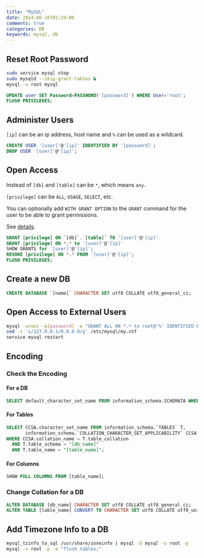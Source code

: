 ```yaml
---
title: "MySQL"
date: 2014-06-16T01:29:00
comments: true
categories: DB
keywords: mysql, db
---
```


## Reset Root Password

```bash
sudo service mysql stop
sudo mysqld --skip-grant-tables &
mysql -u root mysql
```

```sql
UPDATE user SET Password=PASSWORD('[password]') WHERE User='root';
FLUSH PRIVILEGES;
```

## Administer Users

`[ip]` can be an ip address, host name and `%` can be used as a wildcard.

```sql
CREATE USER '[user]'@'[ip]' IDENTIFIED BY '[password]';
DROP USER '[user]'@'[ip]';
```

## Open Access

Instead of `[db]` and `[table]` can be `*`, which means `any`.

`[privilege]` can be `ALL`, `USAGE`, `SELECT`, etc.

You can optionally add `WITH GRANT OPTION` to the `GRANT` command for the user to be able to grant permissions.

See [details](http://dev.mysql.com/doc/refman/5.1/en/grant.html#idm47213304336736).

```sql
GRANT [privilege] ON `[db]`.`[table]` TO '[user]'@'[ip]'
GRANT [privilege] ON *.* to '[user]'@'[ip]'
SHOW GRANTS for '[user]'@'[ip]';
REVOKE [privilege] ON *.* FROM '[user]'@'[ip]';
FLUSH PRIVILEGES;
```

## Create a new DB

```sql
CREATE DATABASE `[name]` CHARACTER SET utf8 COLLATE utf8_general_ci;
```

## Open Access to External Users

```bash
mysql -uroot -p[password] -e "GRANT ALL ON *.* to root@'%' IDENTIFIED BY '[password]' WITH GRANT OPTION; FLUSH PRIVILEGES;"
sed -i 's/127.0.0.1/0.0.0.0/g' /etc/mysql/my.cnf
service mysql restart
```

## Encoding

### Check the Encoding

#### For a DB

```sql
SELECT default_character_set_name FROM information_schema.SCHEMATA WHERE schema_name = "[db_name]";
```

#### For Tables

```sql
SELECT CCSA.character_set_name FROM information_schema.`TABLES` T,
       information_schema.`COLLATION_CHARACTER_SET_APPLICABILITY` CCSA
WHERE CCSA.collation_name = T.table_collation
  AND T.table_schema = "[db_name]"
  AND T.table_name = "[table_name]";
```

#### For Columns

```sql
SHOW FULL COLUMNS FROM [table_name];
```

### Change Collation for a DB

```sql
ALTER DATABASE [db_name] CHARACTER SET utf8 COLLATE utf8_general_ci;
ALTER TABLE [table_name] CONVERT TO CHARACTER SET utf8 COLLATE utf8_unicode_ci;
```

## Add Timezone Info to a DB

```bash
mysql_tzinfo_to_sql /usr/share/zoneinfo | mysql -D mysql -u root -p
mysql -u root -p -e "flush tables;"
```
